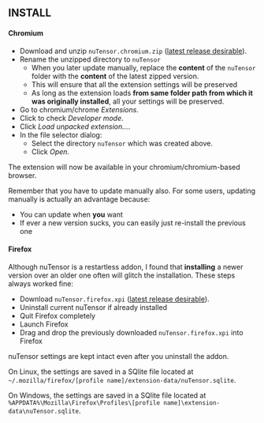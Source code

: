 ## INSTALL

#### Chromium

- Download and unzip `nuTensor.chromium.zip` ([latest release desirable](https://github.com/nicolaasjan/nuTensor/releases)).
- Rename the unzipped directory to `nuTensor`
    - When you later update manually, replace the **content** of the `nuTensor` folder with the **content** of the latest zipped version.
    - This will ensure that all the extension settings will be preserved
    - As long as the extension loads **from same folder path from which it was originally installed**, all your settings will be preserved.
- Go to chromium/chrome *Extensions*.
- Click to check *Developer mode*.
- Click *Load unpacked extension...*.
- In the file selector dialog:
    - Select the directory `nuTensor` which was created above.
    - Click *Open*.

The extension will now be available in your chromium/chromium-based browser.

Remember that you have to update manually also. For some users, updating manually is actually an advantage because:
- You can update when **you** want
- If ever a new version sucks, you can easily just re-install the previous one

#### Firefox

Although nuTensor is a restartless addon, I found that **installing** a newer version over an older one often will glitch the installation. These steps always worked fine:

- Download `nuTensor.firefox.xpi` ([latest release desirable](https://github.com/geekprojects/nuTensor/releases)). 
- Uninstall current nuTensor if already installed
- Quit Firefox completely
- Launch Firefox
- Drag and drop the previously downloaded `nuTensor.firefox.xpi` into Firefox

nuTensor settings are kept intact even after you uninstall the addon.

On Linux, the settings are saved in a SQlite file located at `~/.mozilla/firefox/[profile name]/extension-data/nuTensor.sqlite`.

On Windows, the settings are saved in a SQlite file located at `%APPDATA%\Mozilla\Firefox\Profiles\[profile name]\extension-data\nuTensor.sqlite`.
